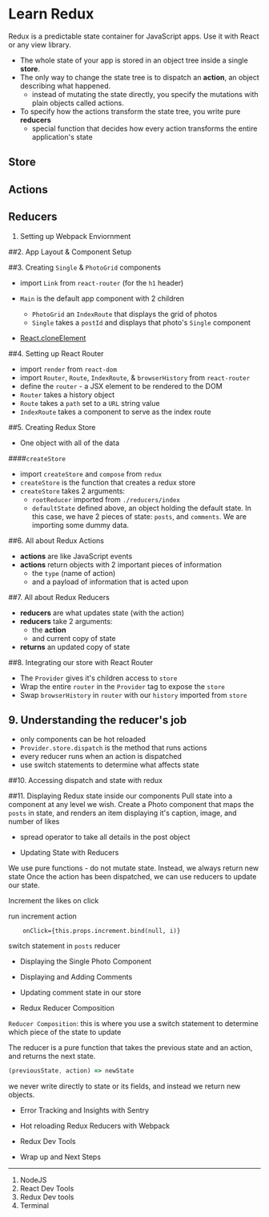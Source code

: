 # Learn Redux

Redux is a predictable state container for JavaScript apps. Use it with React or any view library.

* The whole state of your app is stored in an object tree inside a single **store**.
* The only way to change the state tree is to dispatch an **action**, an object describing what happened.
	- instead of mutating the state directly, you specify the mutations with plain objects called actions.
* To specify how the actions transform the state tree, you write pure **reducers**
	- special function that decides how every action transforms the entire application's state

## Store
## Actions
## Reducers

1. Setting up Webpack Enviornment


##2. App Layout & Component Setup


##3. Creating `Single` & `PhotoGrid` components
* import `Link` from `react-router` (for the `h1` header)
* `Main` is the default app component with 2 children
	- `PhotoGrid` an `IndexRoute` that displays the grid of photos
	- `Single` takes a `postId` and displays that photo's `Single` component

* [React.cloneElement](https://facebook.github.io/react/docs/react-api.html)

##4. Setting up React Router
* import `render` from `react-dom` 
* import `Router`, `Route`, `IndexRoute`, & `browserHistory` from `react-router`
* define the `router` - a JSX element to be rendered to the DOM
* `Router` takes a history object
* `Route` takes a `path` set to a `URL` string value
* `IndexRoute` takes a component to serve as the index route



##5. Creating Redux Store
* One object with all of the data

####`createStore`

* import `createStore` and `compose` from `redux`
* `createStore` is the function that creates a redux store
* `createStore` takes 2 arguments:
	- `rootReducer` imported from `./reducers/index` 
	- `defaultState` defined above, an object holding the default state. In this case, we have 2 pieces of state: `posts`, and `comments`. We are importing some dummy data.

##6. All about Redux Actions
* **actions** are like JavaScript events
* **actions** return objects with 2 important pieces of information
	- the `type` (name of action)
	- and a payload of information that is acted upon

##7. All about Redux Reducers
* **reducers** are what updates state (with the action)
* **reducers** take 2 arguments:
	- the **action**
	- and current copy of state
* **returns** an updated copy of state

##8. Integrating our store with React Router
* The `Provider` gives it's children access to `store`
* Wrap the entire `router` in the `Provider` tag to expose the `store` 
* Swap `browserHistory` in `router` with our `history` imported from `store`

## 9. Understanding the reducer's job
* only components can be hot reloaded
* `Provider.store.dispatch` is the method that runs actions
* every reducer runs when an action is dispatched
* use switch statements to determine what affects state

##10. Accessing dispatch and state with redux


##11. Displaying Redux state inside our components
Pull state into a component at any level we wish. Create a Photo component that maps the `posts` in state, and renders an item displaying it's caption, image, and number of likes

* spread operator to take all details in the post object


* Updating State with Reducers

We use pure functions - do not mutate state. Instead, we always return new state
Once the action has been dispatched, we can use reducers to update our state.

Increment the likes on click

run increment action

		onClick={this.props.increment.bind(null, i)}

switch statement in `posts` reducer



* Displaying the Single Photo Component


* Displaying and Adding Comments


* Updating comment state in our store


* Redux Reducer Composition

`Reducer Composition`: this is where you use a switch statement to determine which piece of the state to update

The reducer is a pure function that takes the previous state and an action, and returns the next state.

```js
(previousState, action) => newState
```

we never write directly to state or its fields, and instead we return new objects.


* Error Tracking and Insights with Sentry


* Hot reloading Redux Reducers with Webpack


* Redux Dev Tools


* Wrap up and Next Steps



___

1. NodeJS
2. React Dev Tools
3. Redux Dev tools
4. Terminal
